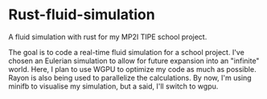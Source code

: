# Rust-fluid-simulation
A fluid simulation with rust for my MP2I TIPE school project. 

The goal is to code a real-time fluid simulation for a school project.
I've chosen an Eulerian simulation to allow for future expansion into an "infinite" world.
Here, I plan to use WGPU to optimize my code as much as possible.
Rayon is also being used to parallelize the calculations.
By now, I'm using minifb to visualise my simulation, but a said, I'll switch to wgpu.
